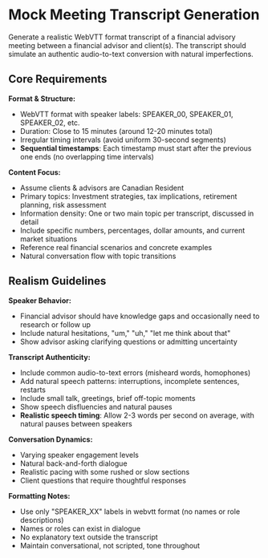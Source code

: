 # Mock Meeting Transcript Generation

Generate a realistic WebVTT format transcript of a financial advisory meeting between a financial advisor and client(s). The transcript should simulate an authentic audio-to-text conversion with natural imperfections.

## Core Requirements

**Format & Structure:**
- WebVTT format with speaker labels: SPEAKER_00, SPEAKER_01, SPEAKER_02, etc.
- Duration: Close to 15 minutes (around 12-20 minutes total)
- Irregular timing intervals (avoid uniform 30-second segments)
- **Sequential timestamps**: Each timestamp must start after the previous one ends (no overlapping time intervals)

**Content Focus:**
- Assume clients & advisors are Canadian Resident
- Primary topics: Investment strategies, tax implications, retirement planning, risk assessment
- Information density: One or two main topic per transcript, discussed in detail
- Include specific numbers, percentages, dollar amounts, and current market situations
- Reference real financial scenarios and concrete examples
- Natural conversation flow with topic transitions

## Realism Guidelines

**Speaker Behavior:**
- Financial advisor should have knowledge gaps and occasionally need to research or follow up
- Include natural hesitations, "um," "uh," "let me think about that"
- Show advisor asking clarifying questions or admitting uncertainty

**Transcript Authenticity:**
- Include common audio-to-text errors (misheard words, homophones)
- Add natural speech patterns: interruptions, incomplete sentences, restarts
- Include small talk, greetings, brief off-topic moments
- Show speech disfluencies and natural pauses
- **Realistic speech timing**: Allow 2-3 words per second on average, with natural pauses between speakers

**Conversation Dynamics:**
- Varying speaker engagement levels
- Natural back-and-forth dialogue
- Realistic pacing with some rushed or slow sections
- Client questions that require thoughtful responses

**Formatting Notes:**
- Use only "SPEAKER_XX" labels in webvtt format (no names or role descriptions)
- Names or roles can exist in dialogue
- No explanatory text outside the transcript
- Maintain conversational, not scripted, tone throughout